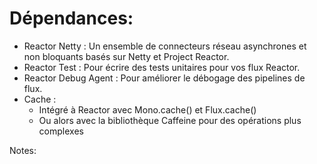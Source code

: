 <!-- .slide: -->

# Dépendances:

* Reactor Netty : Un ensemble de connecteurs réseau asynchrones et non bloquants basés sur Netty et Project Reactor.
* Reactor Test : Pour écrire des tests unitaires pour vos flux Reactor.
* Reactor Debug Agent : Pour améliorer le débogage des pipelines de flux.
* Cache :
  * Intégré à Reactor avec Mono.cache() et Flux.cache()
  * Ou alors avec la bibliothèque Caffeine pour des opérations plus complexes

Notes:
